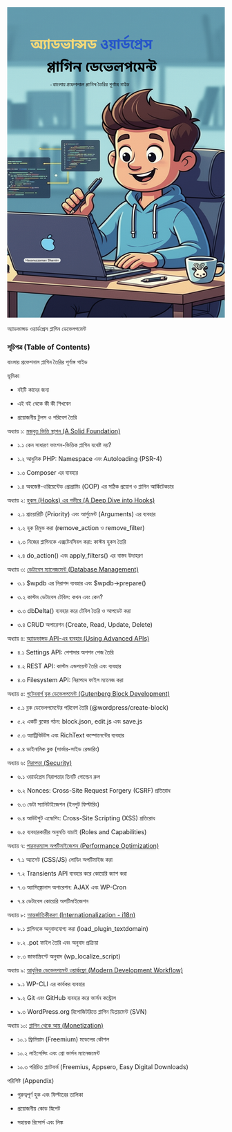 <img src="./cover.png" alt="অ্যাডভান্সড ওয়ার্ডপ্রেস প্লাগিন ডেভেলপমেন্ট" />

অ্যাডভান্সড ওয়ার্ডপ্রেস প্লাগিন ডেভেলপমেন্ট

### সূচিপত্র (Table of Contents)

বাংলায় প্রফেশনাল প্লাগিন তৈরির পূর্ণাঙ্গ গাইড

ভূমিকা

*   বইটি কাদের জন্য

*   এই বই থেকে কী কী শিখবেন

*   প্রয়োজনীয় টুলস ও পরিবেশ তৈরি


অধ্যায় ১: [মজবুত ভিত্তি স্থাপন (A Solid Foundation)](/chapter_1_Solid%20Foundation.md)

*   ১.১ কেন সাধারণ ফাংশন-ভিত্তিক প্লাগিন যথেষ্ট নয়?

*   ১.২ আধুনিক PHP: Namespace এবং Autoloading (PSR-4)

*   ১.৩ Composer এর ব্যবহার

*   ১.৪ অবজেক্ট-ওরিয়েন্টেড প্রোগ্রামিং (OOP) এর সঠিক প্রয়োগ ও প্লাগিন আর্কিটেকচার


অধ্যায় ২: [হুকস (Hooks) এর গভীরে (A Deep Dive into Hooks)](./chapter_2_A_Deep_Dive_into_Hooks.md)

*   ২.১ প্রায়োরিটি (Priority) এবং আর্গুমেন্ট (Arguments) এর ব্যবহার

*   ২.২ হুক রিমুভ করা (remove\_action ও remove\_filter)

*   ২.৩ নিজের প্লাগিনকে এক্সটেনসিবল করা: কাস্টম হুকস তৈরি

*   ২.৪ do\_action() এবং apply\_filters() এর বাস্তব উদাহরণ


অধ্যায় ৩: [ডেটাবেস ম্যানেজমেন্ট (Database Management)](./chapter_3_Database_Management.md)

*   ৩.১ $wpdb এর নিরাপদ ব্যবহার এবং $wpdb->prepare()

*   ৩.২ কাস্টম ডেটাবেস টেবিল: কখন এবং কেন?

*   ৩.৩ dbDelta() ব্যবহার করে টেবিল তৈরি ও আপডেট করা

*   ৩.৪ CRUD অপারেশন (Create, Read, Update, Delete)


অধ্যায় ৪: [অ্যাডভান্সড API-এর ব্যবহার (Using Advanced APIs)](./chapter_4_Using_Advanced_APIs.md)

*   ৪.১ Settings API: পেশাদার অপশন পেজ তৈরি

*   ৪.২ REST API: কাস্টম এন্ডপয়েন্ট তৈরি এবং ব্যবহার

*   ৪.৩ Filesystem API: নিরাপদে ফাইল ম্যানেজ করা


অধ্যায় ৫: [গুটেনবার্গ ব্লক ডেভেলপমেন্ট (Gutenberg Block Development)](./chapter_5_Gutenberg_Block_Development.md)

*   ৫.১ ব্লক ডেভেলপমেন্টের পরিবেশ তৈরি (@wordpress/create-block)

*   ৫.২ একটি ব্লকের গঠন: block.json, edit.js এবং save.js

*   ৫.৩ অ্যাট্রিবিউটস এবং RichText কম্পোনেন্টের ব্যবহার

*   ৫.৪ ডাইনামিক ব্লক (সার্ভার-সাইড রেন্ডারিং)


অধ্যায় ৬: [নিরাপত্তা (Security)](./chapter_6_Security.md)

*   ৬.১ ওয়ার্ডপ্রেস নিরাপত্তার তিনটি গোল্ডেন রুল

*   ৬.২ Nonces: Cross-Site Request Forgery (CSRF) প্রতিরোধ

*   ৬.৩ ডেটা স্যানিটাইজেশন (ইনপুট ফিল্টারিং)

*   ৬.৪ আউটপুট এস্কেপিং: Cross-Site Scripting (XSS) প্রতিরোধ

*   ৬.৫ ব্যবহারকারীর অনুমতি যাচাই (Roles and Capabilities)


অধ্যায় ৭: [পারফরম্যান্স অপটিমাইজেশন (Performance Optimization)](./chapter_7_Performance_Optimization.md)

*   ৭.১ অ্যাসেট (CSS/JS) লোডিং অপটিমাইজ করা

*   ৭.২ Transients API ব্যবহার করে কোয়েরি ক্যাশ করা

*   ৭.৩ অ্যাসিঙ্ক্রোনাস অপারেশন: AJAX এবং WP-Cron

*   ৭.৪ ডেটাবেস কোয়েরি অপটিমাইজেশন


অধ্যায় ৮: [আন্তর্জাতিকীকরণ (Internationalization - i18n)](./chapter_8_Internationalization.md)

*   ৮.১ প্লাগিনকে অনুবাদযোগ্য করা (load\_plugin\_textdomain)

*   ৮.২ .pot ফাইল তৈরি এবং অনুবাদ প্রক্রিয়া

*   ৮.৩ জাভাস্ক্রিপ্টে অনুবাদ (wp\_localize\_script)


অধ্যায় ৯: [আধুনিক ডেভেলপমেন্ট ওয়ার্কফ্লো (Modern Development Workflow)](./chapter_9_Modern_Development_Workflow.md)

*   ৯.১ WP-CLI এর কার্যকর ব্যবহার

*   ৯.২ Git এবং GitHub ব্যবহার করে ভার্সন কন্ট্রোল

*   ৯.৩ WordPress.org রিপোজিটরিতে প্লাগিন ডিপ্লয়মেন্ট (SVN)


অধ্যায় ১০: [প্লাগিন থেকে আয় (Monetization)](./chapter_10_Monetization.md)

*   ১০.১ ফ্রিমিয়াম (Freemium) মডেলের কৌশল

*   ১০.২ লাইসেন্সিং এবং প্রো ভার্সন ম্যানেজমেন্ট

*   ১০.৩ পরিচিত প্ল্যাটফর্ম (Freemius, Appsero, Easy Digital Downloads)


পরিশিষ্ট (Appendix)

*   গুরুত্বপূর্ণ হুক এবং ফিল্টারের তালিকা

*   প্রয়োজনীয় কোড স্নিপেট

*   সহায়ক রিসোর্স এবং লিঙ্ক
